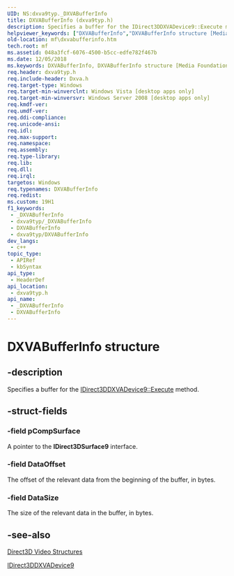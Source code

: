 ```yaml
---
UID: NS:dxva9typ._DXVABufferInfo
title: DXVABufferInfo (dxva9typ.h)
description: Specifies a buffer for the IDirect3DDXVADevice9::Execute method.
helpviewer_keywords: ["DXVABufferInfo","DXVABufferInfo structure [Media Foundation]","_DXVABufferInfo","dxva9typ/DXVABufferInfo","mf.dxvabufferinfo"]
old-location: mf\dxvabufferinfo.htm
tech.root: mf
ms.assetid: 048a3fcf-6076-4500-b5cc-edfe782f467b
ms.date: 12/05/2018
ms.keywords: DXVABufferInfo, DXVABufferInfo structure [Media Foundation], _DXVABufferInfo, dxva9typ/DXVABufferInfo, mf.dxvabufferinfo
req.header: dxva9typ.h
req.include-header: Dxva.h
req.target-type: Windows
req.target-min-winverclnt: Windows Vista [desktop apps only]
req.target-min-winversvr: Windows Server 2008 [desktop apps only]
req.kmdf-ver: 
req.umdf-ver: 
req.ddi-compliance: 
req.unicode-ansi: 
req.idl: 
req.max-support: 
req.namespace: 
req.assembly: 
req.type-library: 
req.lib: 
req.dll: 
req.irql: 
targetos: Windows
req.typenames: DXVABufferInfo
req.redist: 
ms.custom: 19H1
f1_keywords:
 - _DXVABufferInfo
 - dxva9typ/_DXVABufferInfo
 - DXVABufferInfo
 - dxva9typ/DXVABufferInfo
dev_langs:
 - c++
topic_type:
 - APIRef
 - kbSyntax
api_type:
 - HeaderDef
api_location:
 - dxva9typ.h
api_name:
 - _DXVABufferInfo
 - DXVABufferInfo
---
```


# DXVABufferInfo structure


## -description

Specifies a buffer for the 
        <a href="/windows/desktop/medfound/idirect3ddxvadevice9-execute">IDirect3DDXVADevice9::Execute</a>  method.

## -struct-fields

### -field pCompSurface

A pointer to the <b>IDirect3DSurface9</b> interface.

### -field DataOffset

The offset of the relevant data from the beginning of the buffer, in bytes.

### -field DataSize

The size of the relevant data in the buffer, in bytes.

## -see-also

<a href="/windows/desktop/medfound/direct3d-video-structures">Direct3D Video Structures</a>



<a href="/windows/desktop/medfound/idirect3ddxvadevice9">IDirect3DDXVADevice9</a>

